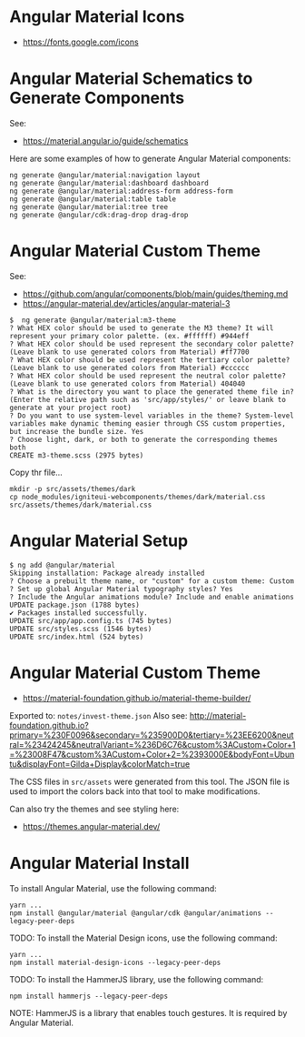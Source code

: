 [//]: # (Copyright © 2024 Perpetuator LLC)

# Angular Material Icons

- https://fonts.google.com/icons

# Angular Material Schematics to Generate Components

See:
- https://material.angular.io/guide/schematics

Here are some examples of how to generate Angular Material components:
```shell
ng generate @angular/material:navigation layout
ng generate @angular/material:dashboard dashboard
ng generate @angular/material:address-form address-form
ng generate @angular/material:table table
ng generate @angular/material:tree tree
ng generate @angular/cdk:drag-drop drag-drop
```

# Angular Material Custom Theme

See:
- https://github.com/angular/components/blob/main/guides/theming.md
- https://angular-material.dev/articles/angular-material-3

```shell
$  ng generate @angular/material:m3-theme
? What HEX color should be used to generate the M3 theme? It will represent your primary color palette. (ex. #ffffff) #944eff
? What HEX color should be used represent the secondary color palette? (Leave blank to use generated colors from Material) #ff7700
? What HEX color should be used represent the tertiary color palette? (Leave blank to use generated colors from Material) #cccccc
? What HEX color should be used represent the neutral color palette? (Leave blank to use generated colors from Material) 404040
? What is the directory you want to place the generated theme file in? (Enter the relative path such as 'src/app/styles/' or leave blank to generate at your project root) 
? Do you want to use system-level variables in the theme? System-level variables make dynamic theming easier through CSS custom properties, but increase the bundle size. Yes
? Choose light, dark, or both to generate the corresponding themes both
CREATE m3-theme.scss (2975 bytes)
```

Copy thr file...
```shell
mkdir -p src/assets/themes/dark
cp node_modules/igniteui-webcomponents/themes/dark/material.css src/assets/themes/dark/material.css
```

# Angular Material Setup

```shell
$ ng add @angular/material
Skipping installation: Package already installed
? Choose a prebuilt theme name, or "custom" for a custom theme: Custom
? Set up global Angular Material typography styles? Yes
? Include the Angular animations module? Include and enable animations
UPDATE package.json (1788 bytes)
✔ Packages installed successfully.
UPDATE src/app/app.config.ts (745 bytes)
UPDATE src/styles.scss (1546 bytes)
UPDATE src/index.html (524 bytes)
```

# Angular Material Custom Theme

- https://material-foundation.github.io/material-theme-builder/

Exported to: `notes/invest-theme.json`
Also see: http://material-foundation.github.io?primary=%230F0096&secondary=%235900D0&tertiary=%23EE6200&neutral=%23424245&neutralVariant=%236D6C76&custom%3ACustom+Color+1=%23008F47&custom%3ACustom+Color+2=%2393000E&bodyFont=Ubuntu&displayFont=Gilda+Display&colorMatch=true

The CSS files in `src/assets` were generated from this tool. The JSON file is used to import the colors back into that tool to make modifications.

Can also try the themes and see styling here:
- https://themes.angular-material.dev/

# Angular Material Install

To install Angular Material, use the following command:

```shell
yarn ...
npm install @angular/material @angular/cdk @angular/animations --legacy-peer-deps
```

TODO: To install the Material Design icons, use the following command:

```shell
yarn ...
npm install material-design-icons --legacy-peer-deps
```

TODO: To install the HammerJS library, use the following command:

```shell
npm install hammerjs --legacy-peer-deps
```

NOTE: HammerJS is a library that enables touch gestures. It is required by Angular Material.
